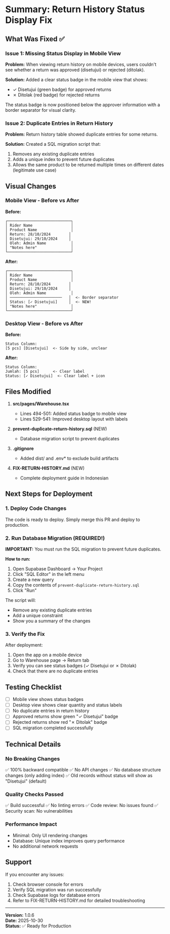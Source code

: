 # Summary: Return History Status Display Fix

## What Was Fixed ✅

### Issue 1: Missing Status Display in Mobile View
**Problem:** When viewing return history on mobile devices, users couldn't see whether a return was approved (disetujui) or rejected (ditolak).

**Solution:** Added a clear status badge in the mobile view that shows:
- ✓ Disetujui (green badge) for approved returns
- ✗ Ditolak (red badge) for rejected returns

The status badge is now positioned below the approver information with a border separator for visual clarity.

### Issue 2: Duplicate Entries in Return History
**Problem:** Return history table showed duplicate entries for some returns.

**Solution:** Created a SQL migration script that:
1. Removes any existing duplicate entries
2. Adds a unique index to prevent future duplicates
3. Allows the same product to be returned multiple times on different dates (legitimate use case)

## Visual Changes

### Mobile View - Before vs After

**Before:**
```
┌────────────────────────────┐
│ Rider Name                 │
│ Product Name               │
│ Return: 28/10/2024        │
│ Disetujui: 29/10/2024     │
│ Oleh: Admin Name           │
│ "Notes here"               │
└────────────────────────────┘
```

**After:**
```
┌────────────────────────────┐
│ Rider Name                 │
│ Product Name               │
│ Return: 28/10/2024        │
│ Disetujui: 29/10/2024     │
│ Oleh: Admin Name           │
│ ───────────────────────   │  <- Border separator
│ Status: [✓ Disetujui]     │  <- NEW!
│ "Notes here"               │
└────────────────────────────┘
```

### Desktop View - Before vs After

**Before:**
```
Status Column:
[5 pcs] [Disetujui]  <- Side by side, unclear
```

**After:**
```
Status Column:
Jumlah: [5 pcs]      <- Clear label
Status: [✓ Disetujui]  <- Clear label + icon
```

## Files Modified

1. **src/pages/Warehouse.tsx**
   - Lines 494-501: Added status badge to mobile view
   - Lines 529-541: Improved desktop layout with labels

2. **prevent-duplicate-return-history.sql** (NEW)
   - Database migration script to prevent duplicates

3. **.gitignore**
   - Added dist/ and .env* to exclude build artifacts

4. **FIX-RETURN-HISTORY.md** (NEW)
   - Complete deployment guide in Indonesian

## Next Steps for Deployment

### 1. Deploy Code Changes
The code is ready to deploy. Simply merge this PR and deploy to production.

### 2. Run Database Migration (REQUIRED!)
**IMPORTANT:** You must run the SQL migration to prevent future duplicates.

**How to run:**
1. Open Supabase Dashboard → Your Project
2. Click "SQL Editor" in the left menu
3. Create a new query
4. Copy the contents of `prevent-duplicate-return-history.sql`
5. Click "Run"

The script will:
- Remove any existing duplicate entries
- Add a unique constraint
- Show you a summary of the changes

### 3. Verify the Fix
After deployment:
1. Open the app on a mobile device
2. Go to Warehouse page → Return tab
3. Verify you can see status badges (✓ Disetujui or ✗ Ditolak)
4. Check that there are no duplicate entries

## Testing Checklist

- [ ] Mobile view shows status badges
- [ ] Desktop view shows clear quantity and status labels  
- [ ] No duplicate entries in return history
- [ ] Approved returns show green "✓ Disetujui" badge
- [ ] Rejected returns show red "✗ Ditolak" badge
- [ ] SQL migration completed successfully

## Technical Details

### No Breaking Changes
✅ 100% backward compatible
✅ No API changes
✅ No database structure changes (only adding index)
✅ Old records without status will show as "Disetujui" (default)

### Quality Checks Passed
✅ Build successful
✅ No linting errors
✅ Code review: No issues found
✅ Security scan: No vulnerabilities

### Performance Impact
- Minimal: Only UI rendering changes
- Database: Unique index improves query performance
- No additional network requests

## Support

If you encounter any issues:
1. Check browser console for errors
2. Verify SQL migration was run successfully
3. Check Supabase logs for database errors
4. Refer to FIX-RETURN-HISTORY.md for detailed troubleshooting

---

**Version:** 1.0.6  
**Date:** 2025-10-30  
**Status:** ✅ Ready for Production
